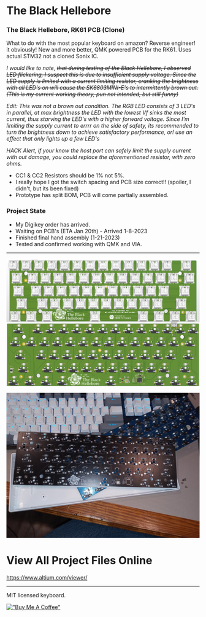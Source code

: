 # The Black Hellebore

### The Black Hellebore, RK61 PCB (Clone)

What to do with the most popular keyboard on amazon? Reverse engineer! it obviously! New and more better, QMK powered PCB for the RK61. Uses actual STM32 not a cloned Sonix IC.
 
*I would like to note, <del> that during testing of the Black Hellebore, I observed LED flickering, I suspect this is due to insufficient supply voltage. Since the LED supply is limited with a current limiting resistor, cranking the brightness with all LED's on will cause the SK6803MINI-E's to intermittently brown out. (This is my current working theory, pun not intended, but still funny)</del>*

*Edit: This was not a brown out condition. The RGB LED consists of 3 LED's in parallel, at max brightness the LED with the lowest Vf sinks the most current, thus starving the LED's with a higher forward voltage. Since I'm limiting the supply current to errrr on the side of safety, its recommended to turn the brightness down to achieve satisfactory performance, or! use an effect that only lights up a few LED's*

*HACK Alert, if your know the host port can safely limit the supply current with out damage, you could replace the aforementioned resistor, with zero ohms.*

* CC1 & CC2 Resistors should be 1% not 5%.
* I really hope I got the switch spacing and PCB size correct!! (spoiler, I didn't, but its been fixed)
* Prototype has split BOM, PCB will come partially assembled.

### Project State

* My Digikey order has arrived.
* Waiting on PCB's (ETA Jan 20th) - Arrived 1-8-2023
* Finished final hand assembly (1-21-2023)
* Tested and confirmed working with QMK and VIA.
---


![Alt text](/src/PCB.png)

![Alt text](/src/ProjectPics/img003.jpeg)
 
# View All Project Files Online
 
https://www.altium.com/viewer/

---
 
MIT licensed keyboard.

[!["Buy Me A Coffee"](https://www.buymeacoffee.com/assets/img/custom_images/orange_img.png)](https://www.buymeacoffee.com/mccardlema3)
